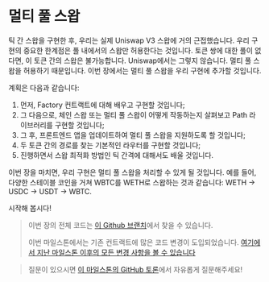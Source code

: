 # 멀티 풀 스왑

틱 간 스왑을 구현한 후, 우리는 실제 Uniswap V3 스왑에 거의 근접했습니다. 우리 구현의 중요한 한계점은 풀 내에서의 스왑만 허용한다는 것입니다. 토큰 쌍에 대한 풀이 없다면, 이 토큰 간의 스왑은 불가능합니다. Uniswap에서는 그렇지 않습니다. 멀티 풀 스왑을 허용하기 때문입니다. 이번 장에서는 멀티 풀 스왑을 우리 구현에 추가할 것입니다.

계획은 다음과 같습니다:

1. 먼저, Factory 컨트랙트에 대해 배우고 구현할 것입니다;
2. 그 다음으로, 체인 스왑 또는 멀티 풀 스왑이 어떻게 작동하는지 살펴보고 Path 라이브러리를 구현할 것입니다;
3. 그 후, 프론트엔드 앱을 업데이트하여 멀티 풀 스왑을 지원하도록 할 것입니다;
4. 두 토큰 간의 경로를 찾는 기본적인 라우터를 구현할 것입니다;
5. 진행하면서 스왑 최적화 방법인 틱 간격에 대해서도 배울 것입니다.

이번 장을 마치면, 우리 구현은 멀티 풀 스왑을 처리할 수 있게 될 것입니다. 예를 들어, 다양한 스테이블 코인을 거쳐 WBTC를 WETH로 스왑하는 것과 같습니다: WETH → USDC → USDT → WBTC.

시작해 봅시다!

> 이번 장의 전체 코드는 [이 Github 브랜치](https://github.com/Jeiwan/uniswapv3-code/tree/milestone_4)에서 찾을 수 있습니다.
>
> 이번 마일스톤에서는 기존 컨트랙트에 많은 코드 변경이 도입되었습니다. [여기에서 지난 마일스톤 이후의 모든 변경 사항을 볼 수 있습니다](https://github.com/Jeiwan/uniswapv3-code/compare/milestone_3...milestone_4)

> 질문이 있으시면 [이 마일스톤의 GitHub 토론](https://github.com/Jeiwan/uniswapv3-book/discussions/categories/milestone-4-multi-pool-swaps)에서 자유롭게 질문해주세요!